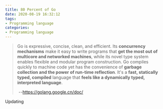 ```yaml
---
title: 80 Percent of Go
date: 2020-08-19 16:32:12
tags:
- Programming language
categories:
- Programming language
---
```


> Go is expressive, concise, clean, and efficient. Its **concurrency mechanisms** make it easy to write programs that **get the most out of multicore and networked machines**, while its novel type system enables flexible and modular program construction. Go compiles quickly to machine code yet has the convenience of **garbage collection and the power of run-time reflection**. It's a **fast, statically typed, compiled** language that **feels like a dynamically typed, interpreted language**.
>
> ​																																																				--https://golang.google.cn/doc/

Updating


